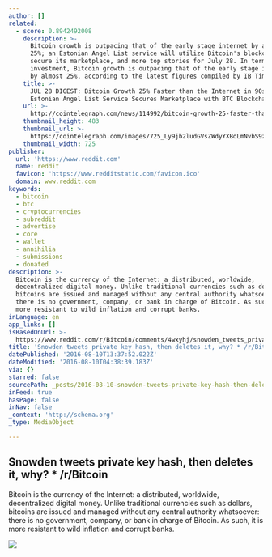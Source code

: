 ```yaml
---
author: []
related:
  - score: 0.8942492008
    description: >-
      Bitcoin growth is outpacing that of the early stage internet by almost
      25%; an Estonian Angel List service will utilize Bitcoin's blockchain to
      secure its marketplace, and more top stories for July 28. In terms of
      investment, Bitcoin growth is outpacing that of the early stage internet
      by almost 25%, according to the latest figures compiled by IB Times UK.
    title: >-
      JUL 28 DIGEST: Bitcoin Growth 25% Faster than the Internet in 90s;
      Estonian Angel List Service Secures Marketplace with BTC Blockchain
    url: >-
      http://cointelegraph.com/news/114992/bitcoin-growth-25-faster-than-the-internet-in-90s-estonian-angel-list-service-secures-marketplace-with-btc-blockchain
    thumbnail_height: 483
    thumbnail_url: >-
      https://cointelegraph.com/images/725_Ly9jb2ludGVsZWdyYXBoLmNvbS9zdG9yYWdlL3VwbG9hZHMvdmlldy85OTE5MjU5NTUxNmEyZDIxZWMxOTZiZWQzNjI2MjQ0NS5wbmc=.jpg
    thumbnail_width: 725
publisher:
  url: 'https://www.reddit.com'
  name: reddit
  favicon: 'https://www.redditstatic.com/favicon.ico'
  domain: www.reddit.com
keywords:
  - bitcoin
  - btc
  - cryptocurrencies
  - subreddit
  - advertise
  - core
  - wallet
  - annihilia
  - submissions
  - donated
description: >-
  Bitcoin is the currency of the Internet: a distributed, worldwide,
  decentralized digital money. Unlike traditional currencies such as dollars,
  bitcoins are issued and managed without any central authority whatsoever:
  there is no government, company, or bank in charge of Bitcoin. As such, it is
  more resistant to wild inflation and corrupt banks.
inLanguage: en
app_links: []
isBasedOnUrl: >-
  https://www.reddit.com/r/Bitcoin/comments/4wxyhj/snowden_tweets_private_key_hash_then_deletes_it/
title: 'Snowden tweets private key hash, then deletes it, why? * /r/Bitcoin'
datePublished: '2016-08-10T13:37:52.022Z'
dateModified: '2016-08-10T04:38:39.183Z'
via: {}
starred: false
sourcePath: _posts/2016-08-10-snowden-tweets-private-key-hash-then-deletes-it-why-r.md
inFeed: true
hasPage: false
inNav: false
_context: 'http://schema.org'
_type: MediaObject

---
```

<article style=""><h1>Snowden tweets private key hash, then deletes it, why? * /r/Bitcoin</h1><p>Bitcoin is the currency of the Internet: a distributed, worldwide, decentralized digital money. Unlike traditional currencies such as dollars, bitcoins are issued and managed without any central authority whatsoever: there is no government, company, or bank in charge of Bitcoin. As such, it is more resistant to wild inflation and corrupt banks.</p><img src="https://www.redditstatic.com/icon.png" /></article>